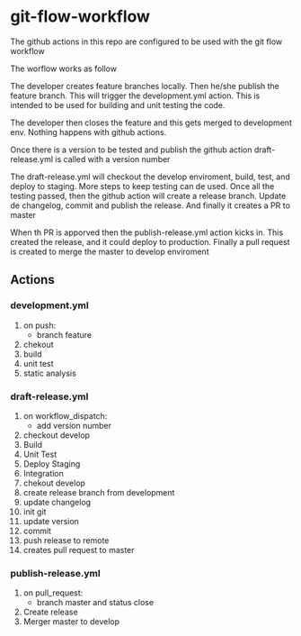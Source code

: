 # git-flow-workflow
The github actions in this repo are configured to be used with the git flow workflow

The worflow works as follow

The developer creates feature branches locally. Then he/she publish the feature branch. This will trigger the 
development.yml action. This is intended to be used for building and unit testing the code.

The developer then closes the feature and this gets merged to development env. Nothing happens with github actions.

Once there is a version to be tested and publish the github action draft-release.yml is called with a version number

The draft-release.yml will checkout the develop enviroment, build, test, and deploy to staging. More steps to keep testing can de used.
Once all the testing passed, then the github action will create a release branch. Update de changelog, commit and publish the release. 
And finally it creates a PR to master

When th PR is apporved then the publish-release.yml action kicks in. This created the release, and it could deploy to production. 
Finally a pull request is created to merge the master to develop enviroment

## Actions

### development.yml

1. on push:
    * branch feature
2. chekout
3. build
4. unit test
5. static analysis


### draft-release.yml

1. on workflow_dispatch:
    * add version number
2. checkout develop
3. Build
4. Unit Test
5. Deploy Staging
6. Integration
7. chekout develop
8. create release branch from development
9. update changelog
10. init git
11. update version
12. commit
13. push release to remote
14. creates pull request to master


### publish-release.yml

1. on pull_request:
    * branch master and status close
2. Create release
3. Merger master to develop
